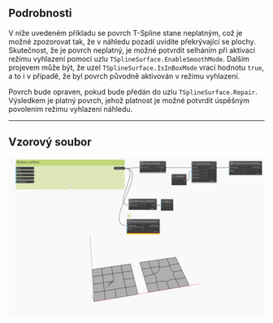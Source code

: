 ## Podrobnosti
V níže uvedeném příkladu se povrch T-Spline stane neplatným, což je možné zpozorovat tak, že v náhledu pozadí uvidíte překrývající se plochy. Skutečnost, že je povrch neplatný, je možné potvrdit selháním při aktivaci režimu vyhlazení pomocí uzlu `TSplineSurface.EnableSmoothMode`. Dalším projevem může být, že uzel `TSplineSurface.IsInBoxMode` vrací hodnotu `true`, a to i v případě, že byl povrch původně aktivován v režimu vyhlazení.

Povrch bude opraven, pokud bude předán do uzlu `TSplineSurface.Repair`. Výsledkem je platný povrch, jehož platnost je možné potvrdit úspěšným povolením režimu vyhlazení náhledu.
___
## Vzorový soubor

![TSplineSurface.Repair](./Autodesk.DesignScript.Geometry.TSpline.TSplineSurface.Repair_img.jpg)
